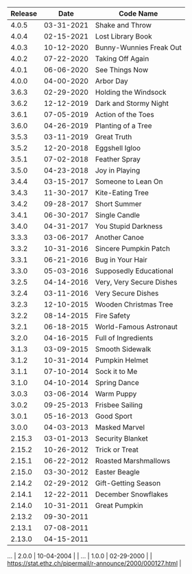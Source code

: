
| Release | Date     | Code Name                |
|-------|------------|--------------------------|
| 4.0.5 | 03-31-2021 | Shake and Throw |
| 4.0.4 | 02-15-2021 | Lost Library Book |
| 4.0.3 | 10-12-2020 | Bunny-Wunnies Freak Out|
| 4.0.2 | 07-22-2020 | Taking Off Again|
| 4.0.1 | 06-06-2020 | See Things Now |
| 4.0.0 | 04-00-2020 | Arbor Day |
| 3.6.3 | 02-29-2020 | Holding the Windsock |
| 3.6.2 | 12-12-2019 | Dark and Stormy Night |
| 3.6.1 | 07-05-2019 | Action of the Toes |
| 3.6.0 | 04-26-2019 | Planting of a Tree |
| 3.5.3 | 03-11-2019 | Great Truth |
| 3.5.2 | 12-20-2018 | Eggshell Igloo |
| 3.5.1 | 07-02-2018 | Feather Spray |
| 3.5.0 | 04-23-2018 | Joy in Playing |
| 3.4.4 | 03-15-2017 | Someone to Lean On |
| 3.4.3 | 11-30-2017 | Kite-Eating Tree |
| 3.4.2 | 09-28-2017 | Short Summer |
| 3.4.1 | 06-30-2017 | Single Candle |
| 3.4.0 | 04-31-2017 | You Stupid Darkness |
| 3.3.3 | 03-06-2017 | Another Canoe | 
| 3.3.2 | 10-31-2016 | Sincere Pumpkin Patch |
| 3.3.1 | 06-21-2016 | Bug in Your Hair |
| 3.3.0 | 05-03-2016 | Supposedly Educational |
| 3.2.5 | 04-14-2016 | Very, Very Secure Dishes | 
| 3.2.4 | 03-11-2016 | Very Secure Dishes | 
| 3.2.3 | 12-10-2015 | Wooden Christmas Tree | 
| 3.2.2 | 08-14-2015 | Fire Safety | 
| 3.2.1 | 06-18-2015 | World-Famous Astronaut | 
| 3.2.0 | 04-16-2015 | Full of Ingredients | 
| 3.1.3 | 03-09-2015 | Smooth Sidewalk | 
| 3.1.2 | 10-31-2014 | Pumpkin Helmet | 
| 3.1.1 | 07-10-2014 | Sock it to Me | 
| 3.1.0 | 04-10-2014 | Spring Dance | 
| 3.0.3 | 03-06-2014 | Warm Puppy | 
| 3.0.2 | 09-25-2013 | Frisbee Sailing | 
| 3.0.1 | 05-16-2013 | Good Sport | 
| 3.0.0 | 04-03-2013 | Masked Marvel | 
| 2.15.3 | 03-01-2013 | Security Blanket |
| 2.15.2 | 10-26-2012 | Trick or Treat |
| 2.15.1 | 06-22-2012 | Roasted Marshmallows |
| 2.15.0 | 03-30-2012 | Easter Beagle |
| 2.14.2 | 02-29-2012 | Gift-Getting Season |
| 2.14.1 | 12-22-2011 | December Snowflakes |
| 2.14.0 | 10-31-2011 | Great Pumpkin |
| 2.13.2 | 09-30-2011 | |
| 2.13.1 | 07-08-2011 | | 
| 2.13.0 | 04-15-2011 | |
...
| 2.0.0 | 10-04-2004 | |
...
| 1.0.0 | 02-29-2000 | | https://stat.ethz.ch/pipermail/r-announce/2000/000127.html |
